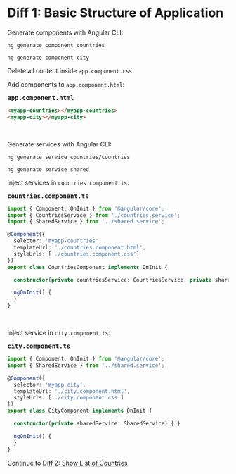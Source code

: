 # Diff 1: Basic Structure of Application

Generate components with Angular CLI:

```
ng generate component countries
```

```
ng generate component city
```

Delete all content inside ``app.component.css``.

Add components to ``app.component.html``:

<pre><b>app.component.html</b></pre>

```html
<myapp-countries></myapp-countries>
<myapp-city></myapp-city>
```

<br/>

Generate services with Angular CLI:

```
ng generate service countries/countries
```

```
ng generate service shared
```

Inject services in ``countries.component.ts``:

<pre><b>countries.component.ts</b></pre>

```typescript
import { Component, OnInit } from '@angular/core';
import { CountriesService } from './countries.service';
import { SharedService } from '../shared.service';

@Component({
  selector: 'myapp-countries',
  templateUrl: './countries.component.html',
  styleUrls: ['./countries.component.css']
})
export class CountriesComponent implements OnInit {

  constructor(private countriesService: CountriesService, private sharedService: SharedService) { }

  ngOnInit() {
  }
}
```

<br/>

Inject service in ``city.component.ts``:

<pre><b>city.component.ts</b></pre>

```typescript
import { Component, OnInit } from '@angular/core';
import { SharedService } from '../shared.service';

@Component({
  selector: 'myapp-city',
  templateUrl: './city.component.html',
  styleUrls: ['./city.component.css']
})
export class CityComponent implements OnInit {

  constructor(private sharedService: SharedService) { }

  ngOnInit() {
  }
}
```

Continue to [Diff 2: Show List of Countries](../diff2)
